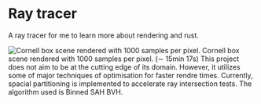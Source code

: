 # Ray tracer
A ray tracer for me to learn more about rendering and rust.

![Cornell box scene rendered with 1000 samples per pixel.](cornell_box_1000.png)
Cornell box scene rendered with 1000 samples per pixel. ($\sim$ 15min 17s)
This project does not aim to be at the cutting edge of its domain. However, it utilizes some of major techniques of optimisation for faster rendre times.
Currently, spacial partitioning is implemented to accelerate ray intersection tests. The algorithm used is Binned SAH BVH.
